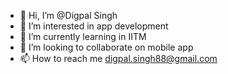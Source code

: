 - 👋 Hi, I’m @Digpal Singh
- 👀 I’m interested in app development
- 🌱 I’m currently learning in IITM
- 💞️ I’m looking to collaborate on mobile app
- 📫 How to reach me digpal.singh88@gmail.com

<!---
digpal2007/digpal2007 is a ✨ special ✨ repository because its `README.md` (this file) appears on your GitHub profile.
You can click the Preview link to take a look at your changes.
--->
